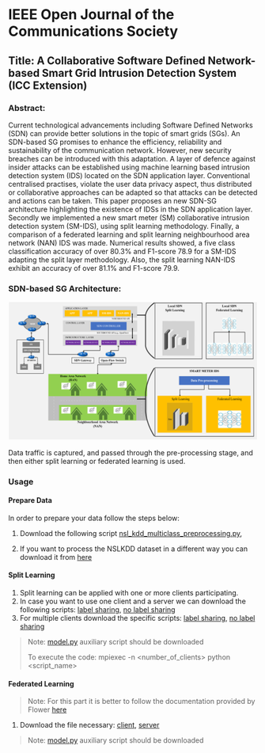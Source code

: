 # IEEE Open Journal of the Communications Society
## Title: A Collaborative Software Defined Network-based Smart Grid Intrusion Detection System (ICC Extension)
### Abstract:
Current technological advancements including Software Defined Networks (SDN) can provide
better solutions in the topic of smart grids (SGs). An SDN-based SG promises to enhance the efficiency, reliability and sustainability of the communication network. However, new security breaches can be introduced with this adaptation. A layer of defence against insider attacks can be established using machine learning based intrusion detection system (IDS) located on the SDN application layer. Conventional centralised practises, violate the user data privacy aspect, thus distributed or collaborative approaches can be adapted so that attacks can be detected and actions can be taken. This paper proposes an new SDN-SG architecture highlighting the existence of IDSs in the SDN application layer. Secondly we implemented a new smart meter (SM) collaborative intrusion detection system (SM-IDS), using split learning methodology.  Finally, a comparison of a federated learning and split learning neighbourhood area network (NAN) IDS was made. Numerical results showed, a five class classification accuracy of over  80.3\%  and F1-score 78.9 for a SM-IDS adapting the split layer methodology. Also, the split learning NAN-IDS exhibit an accuracy of over 81.1\%  and F1-score 79.9.  

###  SDN-based SG Architecture:
![plot](https://github.com/sotirischatzimiltis/IEEE_OJ_COMS_SG_IDS/blob/main/Figures/SDN_based_SG_Approach_new.png)

Data traffic is captured, and passed through the pre-processing stage, and then either split learning or federated learning is used.

### Usage 
  #### Prepare Data
  In order to prepare your data follow the steps below:

  1. Download the following script [nsl_kdd_multiclass_preprocessing.py](https://github.com/sotirischatzimiltis/IEEE_OJ_COMS_SG_IDS/blob/main/Scripts/nsl_kdd_multiclass_preprocessing.py),

  2. If you want to process the NSLKDD dataset in a different way you can download it from [here](https://www.unb.ca/cic/datasets/nsl.html)
  

 
 #### Split Learning
 1. Split learning can be applied with one or more clients participating.
 2. In case you want to use one client and a server we can download the following scripts: [label sharing](https://github.com/sotirischatzimiltis/IEEE_OJ_COMS_SG_IDS/blob/main/Scripts/split_learning_one_client_script.py), [no label sharing](https://github.com/sotirischatzimiltis/IEEE_OJ_COMS_SG_IDS/blob/main/Scripts/split_learning_no_label_sharing_one_client.py)
 3. For multiple clients download the specific scripts: [label sharing](https://github.com/sotirischatzimiltis/IEEE_OJ_COMS_SG_IDS/blob/main/Scripts/traditional_split_learning_withvalidation.py), [no label sharing](https://github.com/sotirischatzimiltis/IEEE_OJ_COMS_SG_IDS/blob/main/Scripts/traditional_split_learning_no_label_sharing_withvalidation.py)
> Note: [model.py](https://github.com/sotirischatzimiltis/IEEE_OJ_COMS_SG_IDS/blob/main/Scripts/models.py)  auxiliary script should be downloaded
> 
> To execute the code: mpiexec -n <number_of_clients> python <script_name>
 
 #### Federated Learning
 > Note: For this part it is better to follow the documentation provided by Flower [here](https://flower.dev/docs/)
 1. Download the file necessary: [client](https://github.com/sotirischatzimiltis/IEEE_OJ_COMS_SG_IDS/blob/main/Scripts/fl_client_script.py), [server](https://github.com/sotirischatzimiltis/IEEE_OJ_COMS_SG_IDS/blob/main/Scripts/fl_server_script.py)
> Note: [model.py](https://github.com/sotirischatzimiltis/IEEE_OJ_COMS_SG_IDS/blob/main/Scripts/models.py)  auxiliary script should be downloaded 
